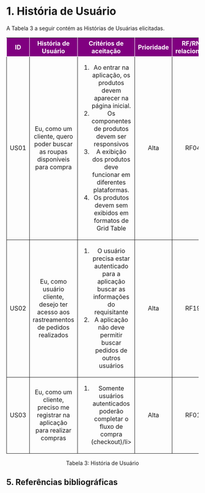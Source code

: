 # 1. História de Usuário

A Tabela 3 a seguir contém as Histórias de Usuárias elicitadas. 

<table>
    <thead>
        <tr style="background-color: purple; color: white" >
            <th style="border-style:solid;border-width:1px;text-align:center">ID</th>
            <th style="border-style:solid;border-width:1px;text-align:center">História de Usuário</th>
            <th style="border-style:solid;border-width:1px;text-align:center">Critérios de aceitação</th>
            <th style="border-style:solid;border-width:1px;text-align:center">Prioridade</th>
            <th style="border-style:solid;border-width:1px;text-align:center">RF/RNF relacionado</th>
        </tr>
    </thead>
    <tbody>
        <tr>
            <span id="ustory-01"></span>
            <td style="border-style:solid;border-width:1px;text-align:center;vertical-align:middle" rowspan="1">US01</td>
            <td style="border-style:solid;border-width:1px;text-align:center;vertical-align:middle" rowspan="1">Eu, como um cliente, quero poder buscar as roupas disponíveis para compra</td>
            <td style="border-style:solid;border-width:1px;text-align:center;vertical-align:middle" rowspan="1"><ol><li>Ao entrar na aplicação, os produtos devem aparecer na página inicial.</li><li> Os componentes de produtos devem ser responsivos</li><li>A exibição dos produtos deve funcionar em diferentes plataformas.</li><li>Os produtos devem sem exibidos em formatos de Grid Table</li></ol></td>
            <td style="border-style:solid;border-width:1px;text-align:center;vertical-align:middle">Alta</td>
            <td style="border-style:solid;border-width:1px;text-align:center;vertical-align:middle">RF04</td>
            <td style="border-style:solid;border-width:1px;text-align:center;vertical-align:middle">RF05</td>
            <td style="border-style:solid;border-width:1px;text-align:center;vertical-align:middle">RF06</td>
            <td style="border-style:solid;border-width:1px;text-align:center;vertical-align:middle">RF07</td>
            <td style="border-style:solid;border-width:1px;text-align:center;vertical-align:middle">RF08</td>
            <td style="border-style:solid;border-width:1px;text-align:center;vertical-align:middle">RF23</td>
            <td style="border-style:solid;border-width:1px;text-align:center;vertical-align:middle">RF26</td>
        </tr>
        <tr>
            <span id="ustory-01"></span>
            <td style="border-style:solid;border-width:1px;text-align:center;vertical-align:middle" rowspan="1">US02</td>
            <td style="border-style:solid;border-width:1px;text-align:center;vertical-align:middle" rowspan="1">Eu, como usuário cliente, desejo ter acesso aos rastreamentos de pedidos realizados</td>
            <td style="border-style:solid;border-width:1px;text-align:center;vertical-align:middle" rowspan="1"><ol><li>O usuário precisa estar autenticado para a aplicação buscar as informações do requisitante</li><li>A aplicação não deve permitir buscar pedidos de outros usuários</li></ol></td>
            <td style="border-style:solid;border-width:1px;text-align:center;vertical-align:middle">Alta </td>
            <td style="border-style:solid;border-width:1px;text-align:center;vertical-align:middle">RF19</td>
        </tr>
        <tr>
            <span id="ustory-01"></span>
            <td style="border-style:solid;border-width:1px;text-align:center;vertical-align:middle" rowspan="1">US03</td>
            <td style="border-style:solid;border-width:1px;text-align:center;vertical-align:middle" rowspan="1">Eu, como um cliente, preciso me registrar na aplicação para realizar compras</td>
            <td style="border-style:solid;border-width:1px;text-align:center;vertical-align:middle" rowspan="1"><ol><li>Somente usuários autenticados poderão completar o fluxo de compra (checkout)/li></ol></td>
            <td style="border-style:solid;border-width:1px;text-align:center;vertical-align:middle">Alta</td>
            <td style="border-style:solid;border-width:1px;text-align:center;vertical-align:middle">RF01</td>
        </tr>
</table>

<div style="text-align: center">
<p>Tabela 3: História de Usuário</p>
</div>

## 5. Referências bibliográficas
